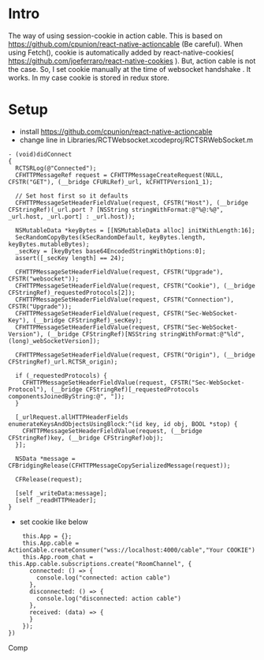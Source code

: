 # Intro
The way of using session-cookie in action cable. This is based on https://github.com/cpunion/react-native-actioncable (Be careful).   When using Fetch(), cookie is automatically added by react-native-cookies( https://github.com/joeferraro/react-native-cookies ). But, action cable is not the case. So, I set cookie manually at the time of websocket handshake . It works. In my case cookie is stored in redux store. 

# Setup
- install https://github.com/cpunion/react-native-actioncable
- change line in Libraries/RCTWebsocket.xcodeproj/RCTSRWebSocket.m
```
- (void)didConnect
{
  RCTSRLog(@"Connected");
  CFHTTPMessageRef request = CFHTTPMessageCreateRequest(NULL, CFSTR("GET"), (__bridge CFURLRef)_url, kCFHTTPVersion1_1);

  // Set host first so it defaults
  CFHTTPMessageSetHeaderFieldValue(request, CFSTR("Host"), (__bridge CFStringRef)(_url.port ? [NSString stringWithFormat:@"%@:%@", _url.host, _url.port] : _url.host));

  NSMutableData *keyBytes = [[NSMutableData alloc] initWithLength:16];
  SecRandomCopyBytes(kSecRandomDefault, keyBytes.length, keyBytes.mutableBytes);
  _secKey = [keyBytes base64EncodedStringWithOptions:0];
  assert([_secKey length] == 24);

  CFHTTPMessageSetHeaderFieldValue(request, CFSTR("Upgrade"), CFSTR("websocket"));
  CFHTTPMessageSetHeaderFieldValue(request, CFSTR("Cookie"), (__bridge CFStringRef)_requestedProtocols[2]);
  CFHTTPMessageSetHeaderFieldValue(request, CFSTR("Connection"), CFSTR("Upgrade"));
  CFHTTPMessageSetHeaderFieldValue(request, CFSTR("Sec-WebSocket-Key"), (__bridge CFStringRef)_secKey);
  CFHTTPMessageSetHeaderFieldValue(request, CFSTR("Sec-WebSocket-Version"), (__bridge CFStringRef)[NSString stringWithFormat:@"%ld", (long)_webSocketVersion]);

  CFHTTPMessageSetHeaderFieldValue(request, CFSTR("Origin"), (__bridge CFStringRef)_url.RCTSR_origin);

  if (_requestedProtocols) {
    CFHTTPMessageSetHeaderFieldValue(request, CFSTR("Sec-WebSocket-Protocol"), (__bridge CFStringRef)[_requestedProtocols componentsJoinedByString:@", "]);
  }

  [_urlRequest.allHTTPHeaderFields enumerateKeysAndObjectsUsingBlock:^(id key, id obj, BOOL *stop) {
    CFHTTPMessageSetHeaderFieldValue(request, (__bridge CFStringRef)key, (__bridge CFStringRef)obj);
  }];

  NSData *message = CFBridgingRelease(CFHTTPMessageCopySerializedMessage(request));

  CFRelease(request);

  [self _writeData:message];
  [self _readHTTPHeader];
}
```


- set cookie like below

```
    this.App = {};
    this.App.cable = ActionCable.createConsumer("wss://localhost:4000/cable","Your COOKIE")
    this.App.room_chat = this.App.cable.subscriptions.create("RoomChannel", {
      connected: () => {
        console.log("connected: action cable")
      },
      disconnected: () => {
        console.log("disconnected: action cable")
      },
      received: (data) => {
      }
    });
})
```

Comp
